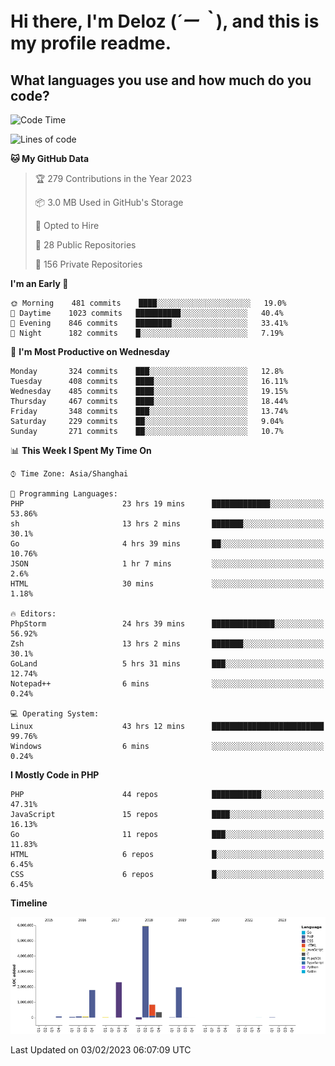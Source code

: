 # **Hi there, I'm Deloz (*´ー｀*), and this is my profile readme.**
<!--  [![Profile views](https://gpvc.arturio.dev/dank-del)](https://github.com/dank-del) -->
## **What languages you use and how much do you code?**

<!--START_SECTION:waka-->
![Code Time](http://img.shields.io/badge/Code%20Time-772%20hrs%2054%20mins-blue)

![Lines of code](https://img.shields.io/badge/From%20Hello%20World%20I%27ve%20Written-13%20Million%20lines%20of%20code-blue)

**🐱 My GitHub Data** 

> 🏆 279 Contributions in the Year 2023
 > 
> 📦 3.0 MB Used in GitHub's Storage 
 > 
> 💼 Opted to Hire
 > 
> 📜 28 Public Repositories 
 > 
> 🔑 156 Private Repositories  
 > 
**I'm an Early 🐤** 

```text
🌞 Morning    481 commits    ████░░░░░░░░░░░░░░░░░░░░░   19.0% 
🌆 Daytime    1023 commits   ██████████░░░░░░░░░░░░░░░   40.4% 
🌃 Evening    846 commits    ████████░░░░░░░░░░░░░░░░░   33.41% 
🌙 Night      182 commits    █░░░░░░░░░░░░░░░░░░░░░░░░   7.19%

```
📅 **I'm Most Productive on Wednesday** 

```text
Monday       324 commits    ███░░░░░░░░░░░░░░░░░░░░░░   12.8% 
Tuesday      408 commits    ████░░░░░░░░░░░░░░░░░░░░░   16.11% 
Wednesday    485 commits    ████░░░░░░░░░░░░░░░░░░░░░   19.15% 
Thursday     467 commits    ████░░░░░░░░░░░░░░░░░░░░░   18.44% 
Friday       348 commits    ███░░░░░░░░░░░░░░░░░░░░░░   13.74% 
Saturday     229 commits    ██░░░░░░░░░░░░░░░░░░░░░░░   9.04% 
Sunday       271 commits    ██░░░░░░░░░░░░░░░░░░░░░░░   10.7%

```


📊 **This Week I Spent My Time On** 

```text
⌚︎ Time Zone: Asia/Shanghai

💬 Programming Languages: 
PHP                      23 hrs 19 mins      █████████████░░░░░░░░░░░░   53.86% 
sh                       13 hrs 2 mins       ███████░░░░░░░░░░░░░░░░░░   30.1% 
Go                       4 hrs 39 mins       ██░░░░░░░░░░░░░░░░░░░░░░░   10.76% 
JSON                     1 hr 7 mins         ░░░░░░░░░░░░░░░░░░░░░░░░░   2.6% 
HTML                     30 mins             ░░░░░░░░░░░░░░░░░░░░░░░░░   1.18%

🔥 Editors: 
PhpStorm                 24 hrs 39 mins      ██████████████░░░░░░░░░░░   56.92% 
Zsh                      13 hrs 2 mins       ███████░░░░░░░░░░░░░░░░░░   30.1% 
GoLand                   5 hrs 31 mins       ███░░░░░░░░░░░░░░░░░░░░░░   12.74% 
Notepad++                6 mins              ░░░░░░░░░░░░░░░░░░░░░░░░░   0.24%

💻 Operating System: 
Linux                    43 hrs 12 mins      █████████████████████████   99.76% 
Windows                  6 mins              ░░░░░░░░░░░░░░░░░░░░░░░░░   0.24%

```

**I Mostly Code in PHP** 

```text
PHP                      44 repos            ███████████░░░░░░░░░░░░░░   47.31% 
JavaScript               15 repos            ████░░░░░░░░░░░░░░░░░░░░░   16.13% 
Go                       11 repos            ███░░░░░░░░░░░░░░░░░░░░░░   11.83% 
HTML                     6 repos             █░░░░░░░░░░░░░░░░░░░░░░░░   6.45% 
CSS                      6 repos             █░░░░░░░░░░░░░░░░░░░░░░░░   6.45%

```


**Timeline**

![Chart not found](https://raw.githubusercontent.com/deloz/deloz/main/charts/bar_graph.png) 


 Last Updated on 03/02/2023 06:07:09 UTC
<!--END_SECTION:waka-->
